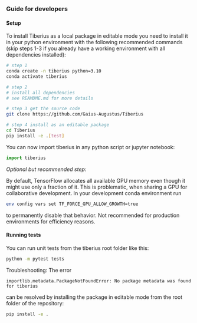 ### Guide for developers

#### Setup

To install Tiberius as a local package in editable mode you need to install it in your python environment with the following recommended commands (skip steps 1-3 if you already have a working environment with all dependencies installed):
```bash
# step 1
conda create -n tiberius python=3.10
conda activate tiberius

# step 2
# install all dependencies
# see REAMDME.md for more details

# step 3 get the source code
git clone https://github.com/Gaius-Augustus/Tiberius

# step 4 install as an editable package
cd Tiberius
pip install -e .[test]
```

You can now import tiberius in any python script or jupyter notebook:
```python
import tiberius
```
*Optional but recommended step:*

By default, TensorFlow allocates all available GPU memory even though it might use only a fraction of it. This is problematic, when sharing a GPU for collaborative development. In your development conda environment run
```bash
env config vars set TF_FORCE_GPU_ALLOW_GROWTH=true
```
to permanently disable that behavior. Not recommended for production environments for efficiency reasons.


#### Running tests

You can run unit tests from the tiberius root folder like this:
```bash
python -m pytest tests
```

Troubleshooting:
The error
```
importlib.metadata.PackageNotFoundError: No package metadata was found for tiberius
```
can be resolved by installing the package in editable mode from the root folder of the repository:
```bash
pip install -e .
```
